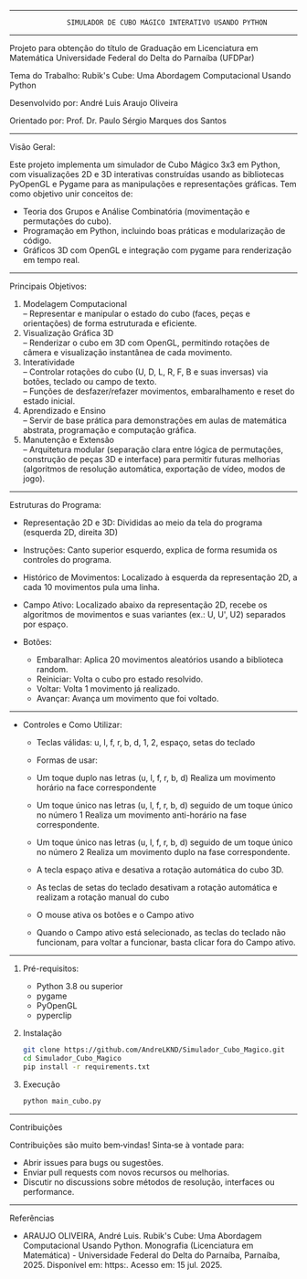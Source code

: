 ------------------------------------------------------------------------------------------------------------------------
				  SIMULADOR DE CUBO MÁGICO INTERATIVO USANDO PYTHON
------------------------------------------------------------------------------------------------------------------------

Projeto para obtenção do título de Graduação em Licenciatura em Matemática 
Universidade Federal do Delta do Parnaíba (UFDPar)

Tema do Trabalho: Rubik's Cube: Uma Abordagem Computacional Usando Python

Desenvolvido por: 
André Luis Araujo Oliveira  

Orientado por: 
Prof. Dr. Paulo Sérgio Marques dos Santos

------------------------------------------------------------------------------------------------------------------------

Visão Geral:

Este projeto implementa um simulador de Cubo Mágico 3x3 em Python, com visualizações 2D e 3D interativas construídas 
usando as bibliotecas PyOpenGL e Pygame para as manipulações e representações gráficas.
Tem como objetivo unir conceitos de:

- Teoria dos Grupos e Análise Combinatória (movimentação e permutações do cubo).  
- Programação em Python, incluindo boas práticas e modularização de código.  
- Gráficos 3D com OpenGL e integração com pygame para renderização em tempo real.

------------------------------------------------------------------------------------------------------------------------

Principais Objetivos:

1. Modelagem Computacional  
   – Representar e manipular o estado do cubo (faces, peças e orientações) de forma estruturada e eficiente.  
2. Visualização Gráfica 3D  
   – Renderizar o cubo em 3D com OpenGL, permitindo rotações de câmera e visualização instantânea de cada movimento.  
3. Interatividade  
   – Controlar rotações do cubo (U, D, L, R, F, B e suas inversas) via botões, teclado ou campo de texto.  
   – Funções de desfazer/refazer movimentos, embaralhamento e reset do estado inicial.  
4. Aprendizado e Ensino  
   – Servir de base prática para demonstrações em aulas de matemática abstrata, programação e computação gráfica.  
5. Manutenção e Extensão  
   – Arquitetura modular (separação clara entre lógica de permutações, construção de peças 3D e interface) para permitir 
futuras melhorias (algoritmos de resolução automática, exportação de vídeo, modos de jogo).

------------------------------------------------------------------------------------------------------------------------

Estruturas do Programa:

- Representação 2D e 3D:
Divididas ao meio da tela do programa (esquerda 2D, direita 3D)

- Instruções:
Canto superior esquerdo, explica de forma resumida os controles do programa.

- Histórico de Movimentos:
Localizado à esquerda da representação 2D, a cada 10 movimentos pula uma linha.

- Campo Ativo:
Localizado abaixo da representação 2D, recebe os algoritmos de movimentos e suas variantes (ex.: U, U', U2) 
separados por espaço.

- Botões:
	- Embaralhar:
	Aplica 20 movimentos aleatórios usando a biblioteca random.
	- Reiniciar:
	Volta o cubo pro estado resolvido.
	- Voltar:
	Volta 1 movimento já realizado.
	- Avançar:
	Avança um movimento que foi voltado.

------------------------------------------------------------------------------------------------------------------------

- Controles e Como Utilizar:
	- Teclas válidas: u, l, f, r, b, d, 1, 2, espaço, setas do teclado
	
	- Formas de usar:

	- Um toque duplo nas letras (u, l, f, r, b, d) Realiza um movimento horário na face correspondente
	- Um toque único nas letras (u, l, f, r, b, d) seguido de um toque único no número 1 Realiza um movimento 
	anti-horário na fase correspondente. 
	- Um toque único nas letras (u, l, f, r, b, d) seguido de um toque único no número 2 Realiza um movimento 
	duplo na fase correspondente.

	- A tecla espaço ativa e desativa a rotação automática do cubo 3D. 
	- As teclas de setas do teclado desativam a rotação automática e realizam a rotação manual do cubo

	- O mouse ativa os botões e o Campo ativo
	- Quando o Campo ativo está selecionado, as teclas do teclado não funcionam, para voltar a funcionar, basta
	clicar fora do Campo ativo.

------------------------------------------------------------------------------------------------------------------------

1. Pré-requisitos: 
	- Python 3.8 ou superior   
	- pygame 
	- PyOpenGL 
	- pyperclip

2. Instalação  
   ```bash
   git clone https://github.com/AndreLKND/Simulador_Cubo_Magico.git
   cd Simulador_Cubo_Magico
   pip install -r requirements.txt
   ```

3. Execução  
   ```bash
   python main_cubo.py
   ```

------------------------------------------------------------------------------------------------------------------------

Contribuições

Contribuições são muito bem‑vindas! Sinta‑se à vontade para:

- Abrir issues para bugs ou sugestões.  
- Enviar pull requests com novos recursos ou melhorias.  
- Discutir no discussions sobre métodos de resolução, interfaces ou performance.

------------------------------------------------------------------------------------------------------------------------

Referências

- ARAUJO OLIVEIRA, André Luis. Rubik's Cube: Uma Abordagem Computacional Usando Python. Monografia 
(Licenciatura em Matemática) - Universidade Federal do Delta do Parnaíba, Parnaíba, 2025. Disponível em: 
https:. Acesso em: 15 jul. 2025.

